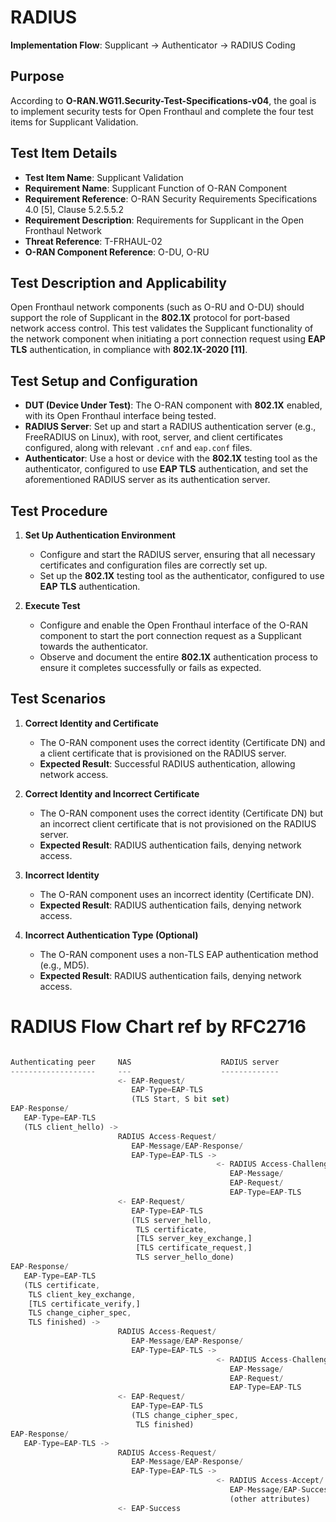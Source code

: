 # RADIUS

**Implementation Flow**: Supplicant → Authenticator → RADIUS Coding

## Purpose

According to **O-RAN.WG11.Security-Test-Specifications-v04**, the goal is to implement security tests for Open Fronthaul and complete the four test items for Supplicant Validation.

## Test Item Details

- **Test Item Name**: Supplicant Validation
- **Requirement Name**: Supplicant Function of O-RAN Component
- **Requirement Reference**: O-RAN Security Requirements Specifications 4.0 [5], Clause 5.2.5.5.2
- **Requirement Description**: Requirements for Supplicant in the Open Fronthaul Network
- **Threat Reference**: T-FRHAUL-02
- **O-RAN Component Reference**: O-DU, O-RU

## Test Description and Applicability

Open Fronthaul network components (such as O-RU and O-DU) should support the role of Supplicant in the **802.1X** protocol for port-based network access control. This test validates the Supplicant functionality of the network component when initiating a port connection request using **EAP TLS** authentication, in compliance with **802.1X-2020 [11]**.

## Test Setup and Configuration

- **DUT (Device Under Test)**: The O-RAN component with **802.1X** enabled, with its Open Fronthaul interface being tested.
- **RADIUS Server**: Set up and start a RADIUS authentication server (e.g., FreeRADIUS on Linux), with root, server, and client certificates configured, along with relevant `.cnf` and `eap.conf` files.
- **Authenticator**: Use a host or device with the **802.1X** testing tool as the authenticator, configured to use **EAP TLS** authentication, and set the aforementioned RADIUS server as its authentication server.

## Test Procedure

1. **Set Up Authentication Environment**
   - Configure and start the RADIUS server, ensuring that all necessary certificates and configuration files are correctly set up.
   - Set up the **802.1X** testing tool as the authenticator, configured to use **EAP TLS** authentication.

2. **Execute Test**
   - Configure and enable the Open Fronthaul interface of the O-RAN component to start the port connection request as a Supplicant towards the authenticator.
   - Observe and document the entire **802.1X** authentication process to ensure it completes successfully or fails as expected.

## Test Scenarios

1. **Correct Identity and Certificate**
   - The O-RAN component uses the correct identity (Certificate DN) and a client certificate that is provisioned on the RADIUS server.
   - **Expected Result**: Successful RADIUS authentication, allowing network access.

2. **Correct Identity and Incorrect Certificate**
   - The O-RAN component uses the correct identity (Certificate DN) but an incorrect client certificate that is not provisioned on the RADIUS server.
   - **Expected Result**: RADIUS authentication fails, denying network access.

3. **Incorrect Identity**
   - The O-RAN component uses an incorrect identity (Certificate DN).
   - **Expected Result**: RADIUS authentication fails, denying network access.

4. **Incorrect Authentication Type (Optional)**
   - The O-RAN component uses a non-TLS EAP authentication method (e.g., MD5).
   - **Expected Result**: RADIUS authentication fails, denying network access.

# RADIUS Flow Chart ref by RFC2716
```js

Authenticating peer     NAS                    RADIUS server
-------------------     ---                    -------------
                        <- EAP-Request/
                           EAP-Type=EAP-TLS
                           (TLS Start, S bit set)
EAP-Response/
   EAP-Type=EAP-TLS
   (TLS client_hello) ->
                        RADIUS Access-Request/
                           EAP-Message/EAP-Response/
                           EAP-Type=EAP-TLS ->
                                              <- RADIUS Access-Challenge/
                                                 EAP-Message/
                                                 EAP-Request/
                                                 EAP-Type=EAP-TLS
                        <- EAP-Request/
                           EAP-Type=EAP-TLS
                           (TLS server_hello,
                            TLS certificate,
                            [TLS server_key_exchange,]
                            [TLS certificate_request,]
                            TLS server_hello_done)
EAP-Response/
   EAP-Type=EAP-TLS
   (TLS certificate,
    TLS client_key_exchange,
    [TLS certificate_verify,]
    TLS change_cipher_spec,
    TLS finished) ->
                        RADIUS Access-Request/
                           EAP-Message/EAP-Response/
                           EAP-Type=EAP-TLS ->
                                              <- RADIUS Access-Challenge/
                                                 EAP-Message/
                                                 EAP-Request/
                                                 EAP-Type=EAP-TLS
                        <- EAP-Request/
                           EAP-Type=EAP-TLS
                           (TLS change_cipher_spec,
                            TLS finished)
EAP-Response/
   EAP-Type=EAP-TLS ->
                        RADIUS Access-Request/
                           EAP-Message/EAP-Response/
                           EAP-Type=EAP-TLS ->
                                              <- RADIUS Access-Accept/
                                                 EAP-Message/EAP-Success
                                                 (other attributes)
                        <- EAP-Success
```
